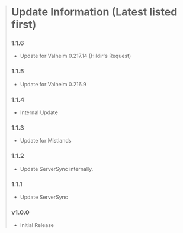 > # Update Information (Latest listed first)
> ### 1.1.6
> - Update for Valheim 0.217.14 (Hildir's Request)
> ### 1.1.5
> - Update for Valheim 0.216.9
> ### 1.1.4
> - Internal Update
> ### 1.1.3
> - Update for Mistlands
> ### 1.1.2
> - Update ServerSync internally.
> ### 1.1.1
> - Update ServerSync
> ### v1.0.0
> - Initial Release